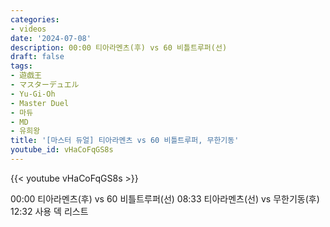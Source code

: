 ```yaml
---
categories:
- videos
date: '2024-07-08'
description: 00:00 티아라멘츠(후) vs 60 비틀트루퍼(선)
draft: false
tags:
- 遊戯王
- マスターデュエル
- Yu-Gi-Oh
- Master Duel
- 마듀
- MD
- 유희왕
title: '[마스터 듀얼] 티아라멘츠 vs 60 비틀트루퍼, 무한기동'
youtube_id: vHaCoFqGS8s
---
```



{{< youtube vHaCoFqGS8s >}}

00:00 티아라멘츠(후) vs 60 비틀트루퍼(선)
08:33 티아라멘츠(선) vs 무한기동(후)
12:32 사용 덱 리스트